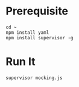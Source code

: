 Prerequisite
============

    cd ~
    npm install yaml
    npm install supervisor -g

Run It
======

    supervisor mocking.js